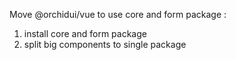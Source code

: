 
Move @orchidui/vue to use core and form package :

1. install core and form package
2. split big components to single package